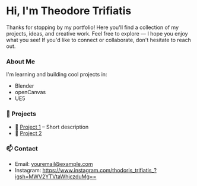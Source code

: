# Hi, I'm Theodore Trifiatis 
Thanks for stopping by my portfolio! Here you'll find a collection of my projects, ideas, and creative work. Feel free to explore — I hope you enjoy what you see! If you'd like to connect or collaborate, don't hesitate to reach out.

### About Me
I'm learning and building cool projects in:
-  Blender
-  openCanvas
-  UE5

### 🌟 Projects
- 🔗 [Project 1](https://github.com/Trifiatis/Trfiatis/blob/main/sword-min.png?raw=true) – Short description
- 🔗 [Project 2](#)

### 📫 Contact
- Email: youremail@example.com
- Instagram: https://www.instagram.com/thodoris_trifiatis_?igsh=MWV2YTVtaWhjczduMg==
